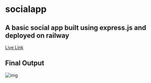 # socialapp

## A basic social app built using express.js and deployed on railway

[Live Link](https://socialapp-prod.up.railway.app/)

## Final Output

![img](https://user-images.githubusercontent.com/49127848/229372133-1d8be220-c5a2-4ca3-9236-621a8c417487.png)
